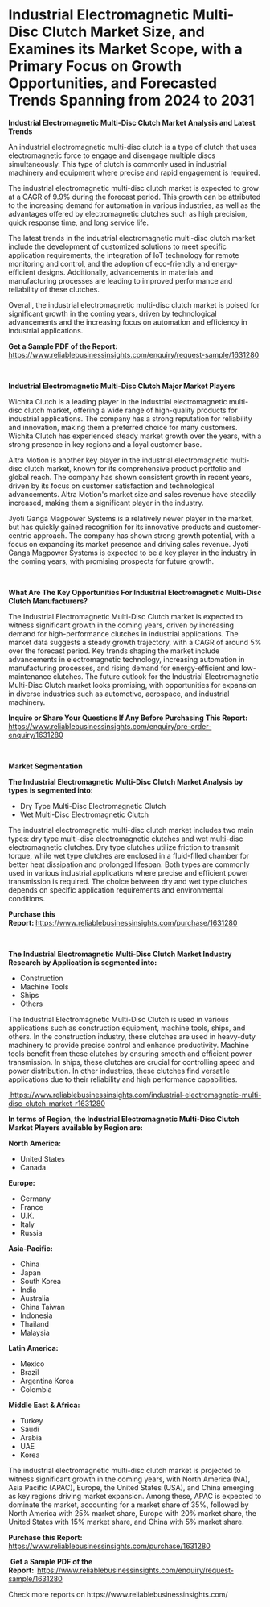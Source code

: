 <p><h1>Industrial Electromagnetic Multi-Disc Clutch Market Size, and Examines its Market Scope, with a Primary Focus on Growth Opportunities, and Forecasted Trends Spanning from 2024 to 2031</h1></p><p><strong>Industrial Electromagnetic Multi-Disc Clutch Market Analysis and Latest Trends</strong></p>
<p><p>An industrial electromagnetic multi-disc clutch is a type of clutch that uses electromagnetic force to engage and disengage multiple discs simultaneously. This type of clutch is commonly used in industrial machinery and equipment where precise and rapid engagement is required.</p><p>The industrial electromagnetic multi-disc clutch market is expected to grow at a CAGR of 9.9% during the forecast period. This growth can be attributed to the increasing demand for automation in various industries, as well as the advantages offered by electromagnetic clutches such as high precision, quick response time, and long service life.</p><p>The latest trends in the industrial electromagnetic multi-disc clutch market include the development of customized solutions to meet specific application requirements, the integration of IoT technology for remote monitoring and control, and the adoption of eco-friendly and energy-efficient designs. Additionally, advancements in materials and manufacturing processes are leading to improved performance and reliability of these clutches.</p><p>Overall, the industrial electromagnetic multi-disc clutch market is poised for significant growth in the coming years, driven by technological advancements and the increasing focus on automation and efficiency in industrial applications.</p></p>
<p><strong>Get a Sample PDF of the Report:&nbsp;</strong> <a href="https://www.reliablebusinessinsights.com/enquiry/request-sample/1631280">https://www.reliablebusinessinsights.com/enquiry/request-sample/1631280</a></p>
<p>&nbsp;</p>
<p><strong>Industrial Electromagnetic Multi-Disc Clutch Major Market Players</strong></p>
<p><p>Wichita Clutch is a leading player in the industrial electromagnetic multi-disc clutch market, offering a wide range of high-quality products for industrial applications. The company has a strong reputation for reliability and innovation, making them a preferred choice for many customers. Wichita Clutch has experienced steady market growth over the years, with a strong presence in key regions and a loyal customer base.</p><p>Altra Motion is another key player in the industrial electromagnetic multi-disc clutch market, known for its comprehensive product portfolio and global reach. The company has shown consistent growth in recent years, driven by its focus on customer satisfaction and technological advancements. Altra Motion's market size and sales revenue have steadily increased, making them a significant player in the industry.</p><p>Jyoti Ganga Magpower Systems is a relatively newer player in the market, but has quickly gained recognition for its innovative products and customer-centric approach. The company has shown strong growth potential, with a focus on expanding its market presence and driving sales revenue. Jyoti Ganga Magpower Systems is expected to be a key player in the industry in the coming years, with promising prospects for future growth.</p></p>
<p>&nbsp;</p>
<p><strong>What Are The Key Opportunities For Industrial Electromagnetic Multi-Disc Clutch Manufacturers?</strong></p>
<p><p>The Industrial Electromagnetic Multi-Disc Clutch market is expected to witness significant growth in the coming years, driven by increasing demand for high-performance clutches in industrial applications. The market data suggests a steady growth trajectory, with a CAGR of around 5% over the forecast period. Key trends shaping the market include advancements in electromagnetic technology, increasing automation in manufacturing processes, and rising demand for energy-efficient and low-maintenance clutches. The future outlook for the Industrial Electromagnetic Multi-Disc Clutch market looks promising, with opportunities for expansion in diverse industries such as automotive, aerospace, and industrial machinery.</p></p>
<p><strong>Inquire or Share Your Questions If Any Before Purchasing This Report:</strong> <a href="https://www.reliablebusinessinsights.com/enquiry/pre-order-enquiry/1631280">https://www.reliablebusinessinsights.com/enquiry/pre-order-enquiry/1631280</a></p>
<p>&nbsp;</p>
<p><strong>Market Segmentation</strong></p>
<p><strong>The Industrial Electromagnetic Multi-Disc Clutch Market Analysis by types is segmented into:</strong></p>
<p><ul><li>Dry Type Multi-Disc Electromagnetic Clutch</li><li>Wet Multi-Disc Electromagnetic Clutch</li></ul></p>
<p><p>The industrial electromagnetic multi-disc clutch market includes two main types: dry type multi-disc electromagnetic clutches and wet multi-disc electromagnetic clutches. Dry type clutches utilize friction to transmit torque, while wet type clutches are enclosed in a fluid-filled chamber for better heat dissipation and prolonged lifespan. Both types are commonly used in various industrial applications where precise and efficient power transmission is required. The choice between dry and wet type clutches depends on specific application requirements and environmental conditions.</p></p>
<p><strong>Purchase this Report:&nbsp;</strong><a href="https://www.reliablebusinessinsights.com/purchase/1631280">https://www.reliablebusinessinsights.com/purchase/1631280</a></p>
<p>&nbsp;</p>
<p><strong>The Industrial Electromagnetic Multi-Disc Clutch Market Industry Research by Application is segmented into:</strong></p>
<p><ul><li>Construction</li><li>Machine Tools</li><li>Ships</li><li>Others</li></ul></p>
<p><p>The Industrial Electromagnetic Multi-Disc Clutch is used in various applications such as construction equipment, machine tools, ships, and others. In the construction industry, these clutches are used in heavy-duty machinery to provide precise control and enhance productivity. Machine tools benefit from these clutches by ensuring smooth and efficient power transmission. In ships, these clutches are crucial for controlling speed and power distribution. In other industries, these clutches find versatile applications due to their reliability and high performance capabilities.</p></p>
<p><a href="https://www.reliablebusinessinsights.com/industrial-electromagnetic-multi-disc-clutch-market-r1631280">&nbsp;https://www.reliablebusinessinsights.com/industrial-electromagnetic-multi-disc-clutch-market-r1631280</a></p>
<p><strong>In terms of Region, the Industrial Electromagnetic Multi-Disc Clutch Market Players available by Region are:</strong></p>
<p>
    <p> <strong> North America: </strong>
        <ul>
            <li>United States</li>
            <li>Canada</li>
        </ul>
        </p> 
    <p> <strong> Europe: </strong>
        <ul>
            <li>Germany</li>
            <li>France</li>
            <li>U.K.</li>
            <li>Italy</li>
            <li>Russia</li>
        </ul>
        </p> 
    <p> <strong> Asia-Pacific: </strong>
        <ul>
            <li>China</li>
            <li>Japan</li>
            <li>South Korea</li>
            <li>India</li>
            <li>Australia</li>
            <li>China Taiwan</li>
            <li>Indonesia</li>
            <li>Thailand</li>
            <li>Malaysia</li>
        </ul>
        </p> 
    <p> <strong> Latin America: </strong>
        <ul>
            <li>Mexico</li>
            <li>Brazil</li>
            <li>Argentina Korea</li>
            <li>Colombia</li>
        </ul>
        </p> 
    <p> <strong> Middle East & Africa: </strong>
        <ul>
            <li>Turkey</li>
            <li>Saudi</li>
            <li>Arabia</li>
            <li>UAE</li>
            <li>Korea</li>
        </ul>
    </p>
    </p>
<p><p>The industrial electromagnetic multi-disc clutch market is projected to witness significant growth in the coming years, with North America (NA), Asia Pacific (APAC), Europe, the United States (USA), and China emerging as key regions driving market expansion. Among these, APAC is expected to dominate the market, accounting for a market share of 35%, followed by North America with 25% market share, Europe with 20% market share, the United States with 15% market share, and China with 5% market share.</p></p>
<p><strong>Purchase this Report: </strong><a href="https://www.reliablebusinessinsights.com/purchase/1631280">https://www.reliablebusinessinsights.com/purchase/1631280</a></p>
<p>&nbsp;<strong>Get a Sample PDF of the Report:&nbsp;&nbsp;</strong><a href="https://www.reliablebusinessinsights.com/enquiry/request-sample/1631280">https://www.reliablebusinessinsights.com/enquiry/request-sample/1631280</a></p>
<p><strong></strong></p>
<p>Check more reports on https://www.reliablebusinessinsights.com/</p>
